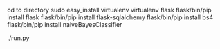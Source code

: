 cd to directory
sudo easy_install virtualenv
virtualenv flask
flask/bin/pip install flask
flask/bin/pip install flask-sqlalchemy
flask/bin/pip install bs4
flask/bin/pip install naiveBayesClassifier

./run.py
